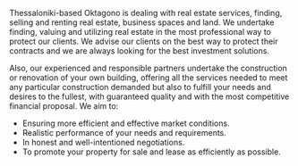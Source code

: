 Thessaloniki-based Oktagono is dealing with real estate services, finding, selling and renting real estate, business spaces and land. We undertake finding, valuing and utilizing real estate in the most professional way to protect our clients. We advise our clients on the best way to protect their contracts and we are always looking for the best investment solutions.

Also, our experienced and responsible partners undertake the construction or renovation of your own building, offering all the services needed to meet any particular construction demanded but also to fulfill your needs and desires to the fullest, with guaranteed quality and with the most competitive financial proposal.
We aim to:
- Ensuring more efficient and effective market conditions.
- Realistic performance of your needs and requirements.
- In honest and well-intentioned negotiations.
- To promote your property for sale and lease as efficiently as possible.